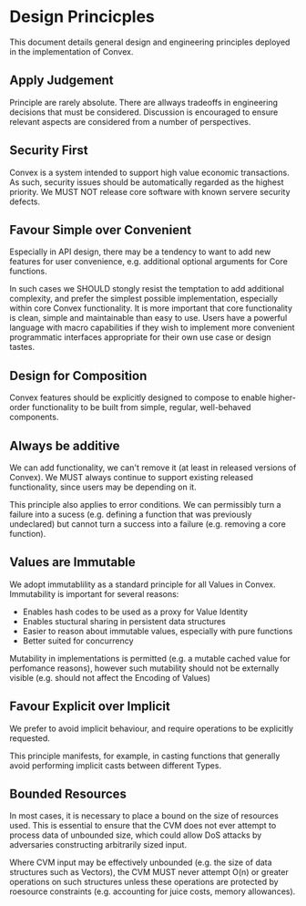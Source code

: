 # Design Princicples

This document details general design and engineering principles deployed in the implementation of Convex.

## Apply Judgement

Principle are rarely absolute. There are allways tradeoffs in engineering decisions that must be considered. Discussion is encouraged to ensure relevant aspects are considered from a number of perspectives.

## Security First

Convex is a system intended to support high value economic transactions. As such, security issues should be automatically regarded as the highest priority. We MUST NOT release core software with known servere security defects.

## Favour Simple over Convenient

Especially in API design, there may be a tendency to want to add new features for user convenience, e.g. additional optional arguments for Core functions.

In such cases we SHOULD stongly resist the temptation to add additional complexity, and prefer the simplest possible implementation, especially within core Convex functionality. It is more important that core functionality is clean, simple and maintainable than easy to use. Users have a powerful language with macro capabilities if they wish to implement more convenient programmatic interfaces appropriate for their own use case or design tastes.

## Design for Composition

Convex features should be explicitly designed to compose to enable higher-order functionality to be built from simple, regular, well-behaved components.

## Always be additive

We can add functionality, we can't remove it (at least in released versions of Convex). We MUST always continue to support existing released functionality, since users may be depending on it.

This principle also applies to error conditions. We can permissibly turn a failure into a sucess (e.g. defining a function that was previously undeclared) but cannot turn a success into a failure (e.g. removing a core function).


## Values are Immutable

We adopt immutablility as a standard principle for all Values in Convex. Immutability is important for several reasons:

- Enables hash codes to be used as a proxy for Value Identity
- Enables stuctural sharing in persistent data structures
- Easier to reason about immutable values, especially with pure functions
- Better suited for concurrency

Mutability in implementations is permitted (e.g. a mutable cached value for perfomance reasons), however such mutability should not be externally visible (e.g. should not affect the Encoding of Values)

## Favour Explicit over Implicit

We prefer to avoid implicit behaviour, and require operations to be explicitly requested.

This principle manifests, for example, in casting functions that generally avoid performing implicit casts between different Types.

## Bounded Resources

In most cases, it is necessary to place a bound on the size of resources used. This is essential to ensure that the CVM does not ever attempt to process data of unbounded size, which could allow DoS attacks by adversaries constructing arbitrarily sized input.

Where CVM input may be effectively unbounded (e.g. the size of data structures such as Vectors), the CVM MUST never attempt O(n) or greater operations on such structures unless these operations are protected by roesource constraints (e.g. accounting for juice costs, memory allowances). 
